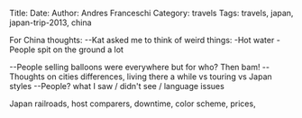 Title: 
Date: 
Author: Andres Franceschi
Category: travels
Tags: travels, japan, japan-trip-2013, china

For China thoughts:
--Kat asked me to think of weird things:
-Hot water
-People spit on the ground a lot

--People selling balloons were everywhere but for who? Then bam!
--Thoughts on cities differences, living there a while vs touring vs Japan styles
--People? what I saw / didn't see / language issues

Japan railroads, host comparers, downtime, color scheme, prices, 